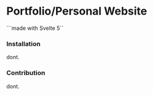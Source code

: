 # Portfolio/Personal Website
```made with Svelte 5``

### Installation
dont.

### Contribution
dont.
